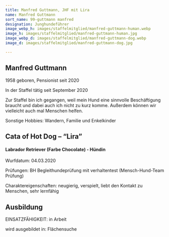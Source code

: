```yaml
---
title: Manfred Guttmann, JHF mit Lira
name: Manfred Guttmann
sort_name: 99-guttmann manfred
designation: Junghundeführer
image_webp_h: images/staffelmitglied/manfred-guttmann-human.webp
image_h: images/staffelmitglied/manfred-guttmann-human.jpg
image_webp_d: images/staffelmitglied/manfred-guttmann-dog.webp
image_d: images/staffelmitglied/manfred-guttmann-dog.jpg

---
```

## Manfred Guttmann

1958 geboren, Pensionist seit 2020

In der Staffel tätig seit September 2020

Zur Staffel bin ich gegangen, weil mein Hund eine sinnvolle Beschäftigung braucht und dabei auch ich nicht zu kurz komme. Außerdem können wir vielleicht auch mal Menschen helfen.

Sonstige Hobbies: Wandern,  Familie und Enkelkinder

## Cata of Hot Dog – “Lira”

#### Labrador Retriever (Farbe Chocolate) - Hündin

Wurfdatum: 04.03.2020

Prüfungen:  BH Begleithundeprüfung mit verhaltentest (Mensch-Hund-Team Prüfung)

Charaktereigenschaften: neugierig, verspielt, liebt den Kontakt zu Menschen, sehr lernfähig

## Ausbildung

EINSATZFÄHIGKEIT: in Arbeit

wird ausgebildet in: Flächensuche